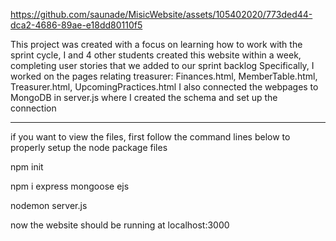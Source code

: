 https://github.com/saunade/MisicWebsite/assets/105402020/773ded44-dca2-4686-89ae-e18dd80110f5


This project was created with a focus on learning how to work with the sprint cycle,
I and 4 other students created this website within a week, completing user stories that we added to our sprint backlog
Specifically, I worked on the pages relating treasurer: Finances.html, MemberTable.html, Treasurer.html, UpcomingPractices.html
I also connected the webpages to MongoDB in server.js where I created the schema and set up the connection

-----------------------------------------------------------------------------------------------------------------------------------

if you want to view the files, first follow the command lines below to properly setup the node package files

npm init

npm i express mongoose ejs

nodemon server.js

now the website should be running at localhost:3000
